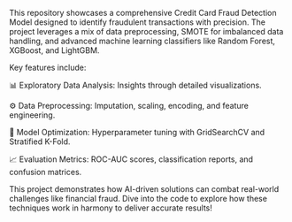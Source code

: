 






This repository showcases a comprehensive Credit Card Fraud Detection Model designed to identify fraudulent transactions with precision. The project leverages a mix of data preprocessing, SMOTE for imbalanced data handling, and advanced machine learning classifiers like Random Forest, XGBoost, and LightGBM.

Key features include:

📊 Exploratory Data Analysis: Insights through detailed visualizations.


⚙️ Data Preprocessing: Imputation, scaling, encoding, and feature engineering.

🧪 Model Optimization: Hyperparameter tuning with GridSearchCV and Stratified K-Fold.

📈 Evaluation Metrics: ROC-AUC scores, classification reports, and confusion matrices.

This project demonstrates how AI-driven solutions can combat real-world challenges like financial fraud. Dive into the code to explore how these techniques work in harmony to deliver accurate results!
